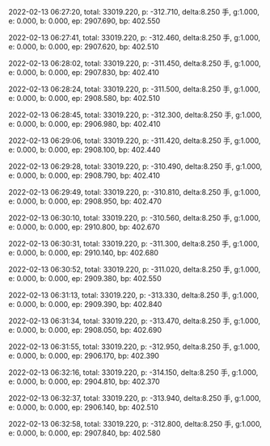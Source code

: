 2022-02-13 06:27:20, total: 33019.220, p: -312.710, delta:8.250 手, g:1.000, e: 0.000, b: 0.000, ep: 2907.690, bp: 402.550

2022-02-13 06:27:41, total: 33019.220, p: -312.460, delta:8.250 手, g:1.000, e: 0.000, b: 0.000, ep: 2907.620, bp: 402.510

2022-02-13 06:28:02, total: 33019.220, p: -311.450, delta:8.250 手, g:1.000, e: 0.000, b: 0.000, ep: 2907.830, bp: 402.410

2022-02-13 06:28:24, total: 33019.220, p: -311.500, delta:8.250 手, g:1.000, e: 0.000, b: 0.000, ep: 2908.580, bp: 402.510

2022-02-13 06:28:45, total: 33019.220, p: -312.300, delta:8.250 手, g:1.000, e: 0.000, b: 0.000, ep: 2906.980, bp: 402.410

2022-02-13 06:29:06, total: 33019.220, p: -311.420, delta:8.250 手, g:1.000, e: 0.000, b: 0.000, ep: 2908.100, bp: 402.440

2022-02-13 06:29:28, total: 33019.220, p: -310.490, delta:8.250 手, g:1.000, e: 0.000, b: 0.000, ep: 2908.790, bp: 402.410

2022-02-13 06:29:49, total: 33019.220, p: -310.810, delta:8.250 手, g:1.000, e: 0.000, b: 0.000, ep: 2908.950, bp: 402.470

2022-02-13 06:30:10, total: 33019.220, p: -310.560, delta:8.250 手, g:1.000, e: 0.000, b: 0.000, ep: 2910.800, bp: 402.670

2022-02-13 06:30:31, total: 33019.220, p: -311.300, delta:8.250 手, g:1.000, e: 0.000, b: 0.000, ep: 2910.140, bp: 402.680

2022-02-13 06:30:52, total: 33019.220, p: -311.020, delta:8.250 手, g:1.000, e: 0.000, b: 0.000, ep: 2909.380, bp: 402.550

2022-02-13 06:31:13, total: 33019.220, p: -313.330, delta:8.250 手, g:1.000, e: 0.000, b: 0.000, ep: 2909.390, bp: 402.840

2022-02-13 06:31:34, total: 33019.220, p: -313.470, delta:8.250 手, g:1.000, e: 0.000, b: 0.000, ep: 2908.050, bp: 402.690

2022-02-13 06:31:55, total: 33019.220, p: -312.950, delta:8.250 手, g:1.000, e: 0.000, b: 0.000, ep: 2906.170, bp: 402.390

2022-02-13 06:32:16, total: 33019.220, p: -314.150, delta:8.250 手, g:1.000, e: 0.000, b: 0.000, ep: 2904.810, bp: 402.370

2022-02-13 06:32:37, total: 33019.220, p: -313.940, delta:8.250 手, g:1.000, e: 0.000, b: 0.000, ep: 2906.140, bp: 402.510

2022-02-13 06:32:58, total: 33019.220, p: -312.800, delta:8.250 手, g:1.000, e: 0.000, b: 0.000, ep: 2907.840, bp: 402.580